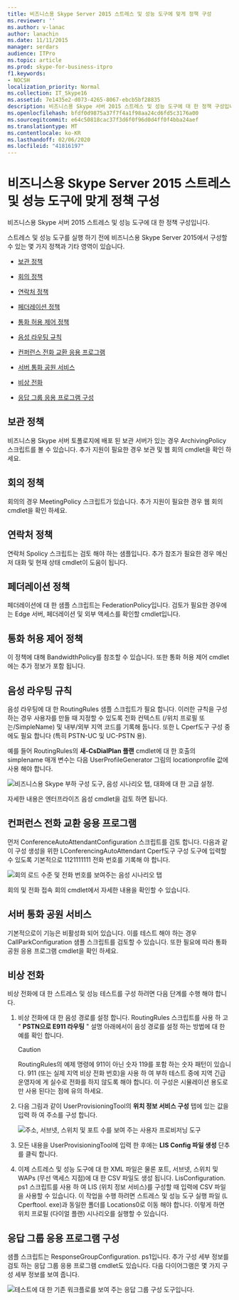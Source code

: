 ```yaml
---
title: 비즈니스용 Skype Server 2015 스트레스 및 성능 도구에 맞게 정책 구성
ms.reviewer: ''
ms.author: v-lanac
author: lanachin
ms.date: 11/11/2015
manager: serdars
audience: ITPro
ms.topic: article
ms.prod: skype-for-business-itpro
f1.keywords:
- NOCSH
localization_priority: Normal
ms.collection: IT_Skype16
ms.assetid: 7e1435e2-d073-4265-8067-ebcb5bf28835
description: 비즈니스용 Skype 서버 2015 스트레스 및 성능 도구에 대 한 정책 구성입니다.
ms.openlocfilehash: bfdf0d9875a37f7f4a1f98aa24cd6fd5c3176a00
ms.sourcegitcommit: e64c50818cac37f3d6f0f96d0d4ff0f4bba24aef
ms.translationtype: MT
ms.contentlocale: ko-KR
ms.lasthandoff: 02/06/2020
ms.locfileid: "41816197"
---
```

# <a name="configuring-policies-for-the-skype-for-business-server-2015-stress-and-performance-tool"></a>비즈니스용 Skype Server 2015 스트레스 및 성능 도구에 맞게 정책 구성
 
비즈니스용 Skype 서버 2015 스트레스 및 성능 도구에 대 한 정책 구성입니다.
  
스트레스 및 성능 도구를 실행 하기 전에 비즈니스용 Skype Server 2015에서 구성할 수 있는 몇 가지 정책과 기타 영역이 있습니다.
  
- [보관 정책](configuring-policies.md#ArchivingPolicy)
    
- [회의 정책](configuring-policies.md#ConferencingPolicy)
    
- [연락처 정책](configuring-policies.md#ContactsPolicy)
    
- [페더레이션 정책](configuring-policies.md#FederationPolicy)
    
- [통화 허용 제어 정책](configuring-policies.md#CACPolicy)
    
- [음성 라우팅 규칙](configuring-policies.md#VoiceRoutingRules)
    
- [컨퍼런스 전화 교환 응용 프로그램](configuring-policies.md#ConfAttendantApp)
    
- [서버 통화 공원 서비스](configuring-policies.md#ServerCallParkServ)
    
- [비상 전화](configuring-policies.md#EmergencyCalls)
    
- [응답 그룹 응용 프로그램 구성](configuring-policies.md#ConfigResponseGroupApp)
    
## <a name="archiving-policy"></a>보관 정책
<a name="ArchivingPolicy"> </a>

비즈니스용 Skype 서버 토폴로지에 배포 된 보관 서버가 있는 경우 ArchivingPolicy 스크립트를 볼 수 있습니다. 추가 지원이 필요한 경우 보관 및 웹 회의 cmdlet을 확인 하세요.
  
## <a name="conferencing-policy"></a>회의 정책
<a name="ConferencingPolicy"> </a>

회의의 경우 MeetingPolicy 스크립트가 있습니다. 추가 지원이 필요한 경우 웹 회의 cmdlet을 확인 하세요.
  
## <a name="contacts-policy"></a>연락처 정책
<a name="ContactsPolicy"> </a>

연락처 Spolicy 스크립트는 검토 해야 하는 샘플입니다. 추가 참조가 필요한 경우 메신저 대화 및 현재 상태 cmdlet이 도움이 됩니다.
  
## <a name="federation-policy"></a>페더레이션 정책
<a name="FederationPolicy"> </a>

페더레이션에 대 한 샘플 스크립트는 FederationPolicy입니다. 검토가 필요한 경우에는 Edge 서버, 페더레이션 및 외부 액세스를 확인할 cmdlet입니다.
  
## <a name="call-admission-control-policy"></a>통화 허용 제어 정책
<a name="CACPolicy"> </a>

이 정책에 대해 BandwidthPolicy를 참조할 수 있습니다. 또한 통화 허용 제어 cmdlet에는 추가 정보가 포함 됩니다.
  
## <a name="voice-routing-rules"></a>음성 라우팅 규칙
<a name="VoiceRoutingRules"> </a>

음성 라우팅에 대 한 RoutingRules 샘플 스크립트가 필요 합니다. 이러한 규칙을 구성 하는 경우 사용자를 만들 때 지정할 수 있도록 전화 컨텍스트 (/위치 프로필 또는/SimpleName) 및 내부/외부 지역 코드를 기록해 둡니다. 또한 L Cperf도구 구성 중에도 필요 합니다 (특히 PSTN-UC 및 UC-PSTN 용).
  
예를 들어 RoutingRules의 **새-CsDialPlan 플랜** cmdlet에 대 한 호출의 simplename 매개 변수는 다음 UserProfileGenerator 그림의 locationprofile 값에 사용 해야 합니다.
  
![비즈니스용 Skype 부하 구성 도구, 음성 시나리오 탭, 대화에 대 한 고급 설정.](../../media/59f42e4e-8f1e-4d43-9ae2-9e6026191951.png)
  
자세한 내용은 엔터프라이즈 음성 cmdlet을 검토 하면 됩니다.
  
## <a name="conference-attendant-application"></a>컨퍼런스 전화 교환 응용 프로그램
<a name="ConfAttendantApp"> </a>

먼저 ConferenceAutoAttendantConfiguration 스크립트를 검토 합니다. 다음과 같이 구성 생성을 위한 LConferencingAutoAttendant Cperf도구 구성 도구에 입력할 수 있도록 기본적으로 1121111111 전화 번호를 기록해 야 합니다.
  
![회의 로드 수준 및 전화 번호를 보여주는 음성 시나리오 탭](../../media/a3ea5fc0-8b3d-4842-b809-f137f470dbdc.png)
  
회의 및 전화 접속 회의 cmdlet에서 자세한 내용을 확인할 수 있습니다.
  
## <a name="server-call-park-service"></a>서버 통화 공원 서비스
<a name="ServerCallParkServ"> </a>

기본적으로이 기능은 비활성화 되어 있습니다. 이를 테스트 해야 하는 경우 CallParkConfiguration 샘플 스크립트를 검토할 수 있습니다. 또한 필요에 따라 통화 공원 응용 프로그램 cmdlet을 확인 하세요.
  
## <a name="emergency-calls"></a>비상 전화
<a name="EmergencyCalls"> </a>

비상 전화에 대 한 스트레스 및 성능 테스트를 구성 하려면 다음 단계를 수행 해야 합니다.
  
1. 비상 전화에 대 한 음성 경로를 설정 합니다. RoutingRules 스크립트를 사용 하 고 " **PSTN으로 E911 라우팅** " 설명 아래에서이 음성 경로를 설정 하는 방법에 대 한 예를 확인 합니다.
    
    > [!CAUTION]
    > RoutingRules의 예제 명령에 911이 아닌 숫자 119를 포함 하는 숫자 패턴이 있습니다. 911 (또는 실제 지역 비상 전화 번호)을 사용 하 여 부하 테스트 중에 지역 긴급 운영자에 게 실수로 전화를 하지 않도록 해야 합니다. 이 구성은 시뮬레이션 용도로만 사용 된다는 점에 유의 하세요. 
  
2. 다음 그림과 같이 UserProvisioningTool의 **위치 정보 서비스 구성** 탭에 있는 값을 입력 하 여 주소를 구성 합니다.
    
     ![주소, 서브넷, 스위치 및 포트 수를 보여 주는 사용자 프로비저닝 도구](../../media/ebe85a0c-750f-4301-97d4-d158a40ea98a.png)
  
3. 모든 내용을 UserProvisioningTool에 입력 한 후에는 **LIS Config 파일 생성** 단추를 클릭 합니다.
    
4. 이제 스트레스 및 성능 도구에 대 한 XML 파일은 물론 포트, 서브넷, 스위치 및 WAPs (무선 액세스 지점)에 대 한 CSV 파일도 생성 됩니다. LisConfiguration. ps1 스크립트를 사용 하 여 LIS (위치 정보 서비스)를 구성할 때 입력에 CSV 파일을 사용할 수 있습니다. 이 작업을 수행 하려면 스트레스 및 성능 도구 실행 파일 (L<c13> Cperftool. exe)과 동일한 폴더를 Locations0로 이동 해야 합니다. 이렇게 하면 위치 프로필 (다이얼 플랜) 시나리오를 실행할 수 있습니다.
    
## <a name="configuring-response-group-application"></a>응답 그룹 응용 프로그램 구성
<a name="ConfigResponseGroupApp"> </a>

샘플 스크립트는 ResponseGroupConfiguration. ps1입니다. 추가 구성 세부 정보를 검토 하는 응답 그룹 응용 프로그램 cmdlet도 있습니다. 다음 다이어그램은 몇 가지 구성 세부 정보를 보여 줍니다.
  
![테스트에 대 한 기존 워크플로를 보여 주는 응답 그룹 구성 도구입니다.](../../media/e218a345-4813-4332-8cff-b48de05017ef.jpg)
  

